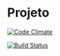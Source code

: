 Projeto
=======
[![Code Climate](https://codeclimate.com/github/EspelhoPolitico/espelho-politico/badges/gpa.svg)](https://codeclimate.com/github/EspelhoPolitico/espelho-politico)

[![Build Status](https://travis-ci.org/EspelhoPolitico/espelho-politico.svg?branch=dev)](https://travis-ci.org/EspelhoPolitico/espelho-politico)
